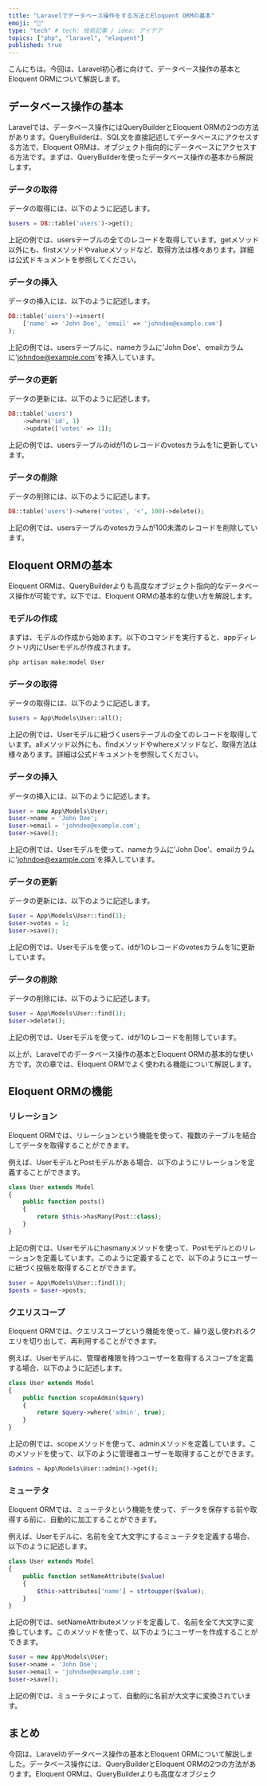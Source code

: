```yaml
---
title: "Laravelでデータベース操作をする方法とEloquent ORMの基本"
emoji: "💾"
type: "tech" # tech: 技術記事 / idea: アイデア
topics: ["php", "laravel", "eloquent"]
published: true
---
```


こんにちは。今回は、Laravel初心者に向けて、データベース操作の基本とEloquent ORMについて解説します。

## データベース操作の基本

Laravelでは、データベース操作にはQueryBuilderとEloquent ORMの2つの方法があります。QueryBuilderは、SQL文を直接記述してデータベースにアクセスする方法で、Eloquent ORMは、オブジェクト指向的にデータベースにアクセスする方法です。まずは、QueryBuilderを使ったデータベース操作の基本から解説します。

### データの取得

データの取得には、以下のように記述します。

```php
$users = DB::table('users')->get();
```

上記の例では、usersテーブルの全てのレコードを取得しています。getメソッド以外にも、firstメソッドやvalueメソッドなど、取得方法は様々あります。詳細は公式ドキュメントを参照してください。

### データの挿入

データの挿入には、以下のように記述します。

```php
DB::table('users')->insert(
    ['name' => 'John Doe', 'email' => 'johndoe@example.com']
);
```

上記の例では、usersテーブルに、nameカラムに'John Doe'、emailカラムに'johndoe@example.com'を挿入しています。

### データの更新

データの更新には、以下のように記述します。

```php
DB::table('users')
    ->where('id', 1)
    ->update(['votes' => 1]);
```

上記の例では、usersテーブルのidが1のレコードのvotesカラムを1に更新しています。

### データの削除

データの削除には、以下のように記述します。

```php
DB::table('users')->where('votes', '<', 100)->delete();
```

上記の例では、usersテーブルのvotesカラムが100未満のレコードを削除しています。

## Eloquent ORMの基本

Eloquent ORMは、QueryBuilderよりも高度なオブジェクト指向的なデータベース操作が可能です。以下では、Eloquent ORMの基本的な使い方を解説します。

### モデルの作成

まずは、モデルの作成から始めます。以下のコマンドを実行すると、appディレクトリ内にUserモデルが作成されます。

```php
php artisan make:model User
```

### データの取得

データの取得には、以下のように記述します。

```php
$users = App\Models\User::all();
```

上記の例では、Userモデルに紐づくusersテーブルの全てのレコードを取得しています。allメソッド以外にも、findメソッドやwhereメソッドなど、取得方法は様々あります。詳細は公式ドキュメントを参照してください。

### データの挿入

データの挿入には、以下のように記述します。

```php
$user = new App\Models\User;
$user->name = 'John Doe';
$user->email = 'johndoe@example.com';
$user->save();
```

上記の例では、Userモデルを使って、nameカラムに'John Doe'、emailカラムに'johndoe@example.com'を挿入しています。

### データの更新

データの更新には、以下のように記述します。

```php
$user = App\Models\User::find(1);
$user->votes = 1;
$user->save();
```

上記の例では、Userモデルを使って、idが1のレコードのvotesカラムを1に更新しています。

### データの削除

データの削除には、以下のように記述します。

```php
$user = App\Models\User::find(1);
$user->delete();
```

上記の例では、Userモデルを使って、idが1のレコードを削除しています。

以上が、Laravelでのデータベース操作の基本とEloquent ORMの基本的な使い方です。次の章では、Eloquent ORMでよく使われる機能について解説します。

## Eloquent ORMの機能

### リレーション

Eloquent ORMでは、リレーションという機能を使って、複数のテーブルを結合してデータを取得することができます。

例えば、UserモデルとPostモデルがある場合、以下のようにリレーションを定義することができます。

```php
class User extends Model
{
    public function posts()
    {
        return $this->hasMany(Post::class);
    }
}
```

上記の例では、Userモデルにhasmanyメソッドを使って、Postモデルとのリレーションを定義しています。このように定義することで、以下のようにユーザーに紐づく投稿を取得することができます。

```php
$user = App\Models\User::find(1);
$posts = $user->posts;
```

### クエリスコープ

Eloquent ORMでは、クエリスコープという機能を使って、繰り返し使われるクエリを切り出して、再利用することができます。

例えば、Userモデルに、管理者権限を持つユーザーを取得するスコープを定義する場合、以下のように記述します。

```php
class User extends Model
{
    public function scopeAdmin($query)
    {
        return $query->where('admin', true);
    }
}
```

上記の例では、scopeメソッドを使って、adminメソッドを定義しています。このメソッドを使って、以下のように管理者ユーザーを取得することができます。

```php
$admins = App\Models\User::admin()->get();
```

### ミューテタ

Eloquent ORMでは、ミューテタという機能を使って、データを保存する前や取得する前に、自動的に加工することができます。

例えば、Userモデルに、名前を全て大文字にするミューテタを定義する場合、以下のように記述します。

```php
class User extends Model
{
    public function setNameAttribute($value)
    {
        $this->attributes['name'] = strtoupper($value);
    }
}
```

上記の例では、setNameAttributeメソッドを定義して、名前を全て大文字に変換しています。このメソッドを使って、以下のようにユーザーを作成することができます。

```php
$user = new App\Models\User;
$user->name = 'John Doe';
$user->email = 'johndoe@example.com';
$user->save();
```

上記の例では、ミューテタによって、自動的に名前が大文字に変換されています。

## まとめ

今回は、Laravelのデータベース操作の基本とEloquent ORMについて解説しました。データベース操作には、QueryBuilderとEloquent ORMの2つの方法があります。Eloquent ORMは、QueryBuilderよりも高度なオブジェク
